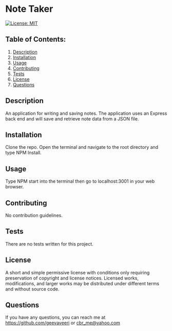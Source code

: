 # Note Taker
  [![License: MIT](https://img.shields.io/badge/License-MIT-yellow.svg)](https://opensource.org/licenses/MIT)
  ## Table of Contents:
  1. [Description](#description) 
  2. [Installation](#Installation)
  3. [Usage](#Usage)  
  4. [Contributing](#Contributing)
  5. [Tests](#Tests)
  6. [License](#License)
  7. [Questions](#Questions)


## Description
An application for writing and saving notes. The application uses an Express back end and will save and retrieve note data from a JSON file. 

## Installation
Clone the repo. Open the terminal and navigate to the root directory and type NPM Install.

## Usage
Type NPM start into the terminal then go to localhost:3001 in your web browser.

## Contributing
No contribution guidelines.

## Tests
There are no tests written for this project.

## License
A short and simple permissive license with conditions only requiring preservation of copyright and license notices. Licensed works, modifications, and larger works may be distributed under different terms and without source code.

## Questions
If you have any questions, you can reach me at https://github.com/geevaveeri or cbr_me@yahoo.com
